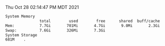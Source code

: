 Thu Oct 28 02:14:47 PM MDT 2021
```bash
System Memory
               total        used        free      shared  buff/cache   available
Mem:           7.7Gi       701Mi       4.7Gi       9.0Mi       2.3Gi       6.7Gi
Swap:          7.6Gi       326Mi       7.3Gi
System Storage
681M	.
```
